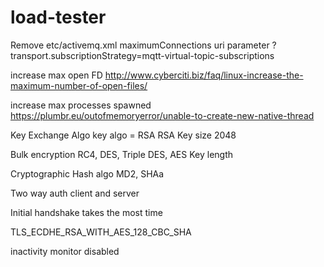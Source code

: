 # load-tester

Remove etc/activemq.xml 
maximumConnections uri parameter
?transport.subscriptionStrategy=mqtt-virtual-topic-subscriptions

increase max open FD 
http://www.cyberciti.biz/faq/linux-increase-the-maximum-number-of-open-files/

increase max processes spawned
https://plumbr.eu/outofmemoryerror/unable-to-create-new-native-thread


Key Exchange Algo
key algo = RSA
RSA Key size 2048

Bulk encryption
RC4, DES, Triple DES, AES
Key length

Cryptographic Hash algo
MD2, SHAa

Two way auth
client and server

Initial handshake takes the most time

TLS_ECDHE_RSA_WITH_AES_128_CBC_SHA

inactivity monitor disabled